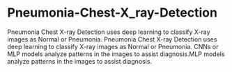 # Pneumonia-Chest-X_ray-Detection
Pneumonia Chest X-ray Detection uses deep learning to classify X-ray images as Normal or Pneumonia. Pneumonia Chest X-ray Detection uses deep learning to classify X-ray images as Normal or Pneumonia. CNNs or MLP models analyze patterns in the images to assist diagnosis.MLP models analyze patterns in the images to assist diagnosis.
